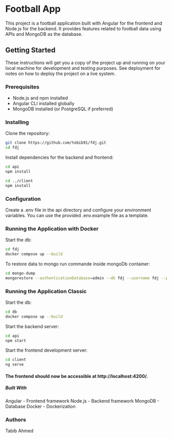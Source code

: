 # Football App

This project is a football application built with Angular for the frontend and Node.js for the backend. It provides features related to football data using APIs and MongoDB as the database.

## Getting Started

These instructions will get you a copy of the project up and running on your local machine for development and testing purposes. See deployment for notes on how to deploy the project on a live system.

### Prerequisites

- Node.js and npm installed
- Angular CLI installed globally
- MongoDB installed (or PostgreSQL if preferred)

### Installing

Clone the repository:

```bash
git clone https://github.com/tebib91/fdj.git
cd fdj
```

Install dependencies for the backend and frontend:

```bash
cd api
npm install

cd ../client
npm install
```

### Configuration

Create a .env file in the api directory and configure your environment variables. You can use the provided .env.example file as a template.

### Running the Application with Docker

Start the db:

```bash
cd fdj
docker compose up --build
```

To restore data to mongo run commande inside mongoDb container:

```bash
cd mongo-dump
mongorestore --authenticationDatabase=admin --db fdj --username fdj --password fdj .
```

### Running the Application Classic

Start the db:

```bash
cd db
docker compose up --build
```

Start the backend server:

```bash
cd api
npm start
```

Start the frontend development server:

```bash
cd client
ng serve
```

#### The frontend should now be accessible at http://localhost:4200/.

##### Built With

Angular - Frontend framework
Node.js - Backend framework
MongoDB - Database
Docker - Dockerization

### Authors

Tabib Ahmed
